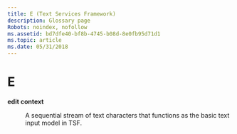 ```yaml
---
title: E (Text Services Framework)
description: Glossary page
Robots: noindex, nofollow
ms.assetid: bd7dfe40-bf8b-4745-b08d-8e0fb95d71d1
ms.topic: article
ms.date: 05/31/2018
---
```


# E

<dl> <dt>

<span id="_tsf_edit_context_gly"></span><span id="_TSF_EDIT_CONTEXT_GLY"></span>**edit context**
</dt> <dd>

A sequential stream of text characters that functions as the basic text input model in TSF.

</dd> </dl>

 

 




